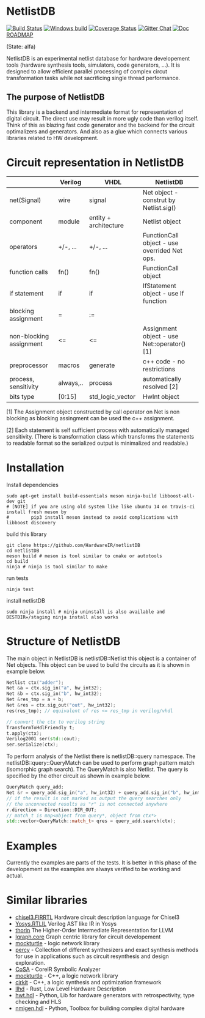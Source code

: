# NetlistDB 
[![Build Status](https://travis-ci.org/HardwareIR/netlistDB.svg?branch=master)](https://travis-ci.org/HardwareIR/netlistDB)
[![Windows build](https://ci.appveyor.com/api/projects/status/9a9ckao995bcetbk/branch/master?svg=true)](https://ci.appveyor.com/project/Nic3084362/netlistdb/branch/master)
[![Coverage Status](https://coveralls.io/repos/github/HardwareIR/hardwareIr/badge.svg?branch=master)](https://coveralls.io/github/HardwareIR/hardwareIr?branch=master)
[![Gitter Chat](https://badges.gitter.im/Join%20Chat.svg)](https://gitter.im/netlistDB/community)
[![Doc](https://readthedocs.org/projects/netlistdb/badge/?version=latest)](http://netlistdb.readthedocs.io/en/latest/?badge=latest) 
[ROADMAP](https://drive.google.com/file/d/1zyegLIf7VaBRyb-ED5vgOMmHzW4SRZLp/view?usp=sharing)

(State: alfa)

NetlistDB is an experimental netlist database for hardware developement tools (hardware synthesis tools, simulators, code generators, ...).
It is designed to allow efficient parallel processing of complex circut transformation tasks while not sacrificing single thread performance.

## The purpose of NetlistDB

This library is a backend and intermediate format for representation of digital circuit. The direct use may result in more ugly code than verilog itself. Think of this as blazing fast code generator and the backend for the circuit optimalizers and generators. And also as a glue which connects various libraries related to HW development.

# Circuit representation in NetlistDB


|                         | Verilog   | VHDL                  |  NetlistDB                                    |
|:------------------------|-----------|-----------------------|-----------------------------------------------|
| net(Signal)             | wire      | signal                |  Net object - construt by Netlist.sig()       |
| component               | module    | entity + architecture |  Netlist object                               |
| operators               | +/-, ...  | +/-, ...              |  FunctionCall object - use overrided Net ops. |
| function calls          | fn()      | fn()                  |  FunctionCall object                          |
| if statement            | if        | if                    |  IfStatement object - use If function         |
| blocking assignment     | =         | :=                    |                                               |
| non-blocking assignment | <=        | <=                    |  Assignment object - use Net::operator() [1]  |
| preprocessor            | macros    | generate              |  c++ code - no restrictions                   |
| process, sensitivity    | always,.. | process               |  automatically resolved [2]                   |
| bits type               | [0:15]    | std_logic_vector      | HwInt object                                  |

[1] The Assignment object constructed by call operator on Net is non blocking as blocking assingment can be used the c++ assignment.

[2] Each statement is self sufficient process with automatically managed sensitivity. (There is transformation class which transforms the statements to readable format so the serialized output is minimalized and readable.)
    

# Installation

Install dependencies
```
sudo apt-get install build-essentials meson ninja-build libboost-all-dev git
# [NOTE] if you are using old system like like ubuntu 14 on travis-ci install fresh meson by
#        pip3 install meson instead to avoid complications with libboost discovery
```

build this library
```
git clone https://github.com/HardwareIR/netlistDB
cd netlistDB
meson build # meson is tool similar to cmake or autotools
cd build
ninja # ninja is tool similar to make
```

run tests
```
ninja test
```

install netlistDB
```
sudo ninja install # ninja uninstall is also available and DESTDIR=/staging ninja install also works
```



# Structure of NetlistDB

The main object in NetlistDB is netlistDB::Netlist this object is a container of Net objects.
This object can be used to build the circuits as it is shown in example below.

```cpp
Netlist ctx("adder");
Net &a = ctx.sig_in("a", hw_int32);
Net &b = ctx.sig_in("b", hw_int32);
Net &res_tmp = a + b;
Net &res = ctx.sig_out("out", hw_int32);
res(res_tmp); // equivalent of res <= res_tmp in verilog/vhdl

// convert the ctx to verilog string
TransformToHdlFriendly t;
t.apply(ctx);
Verilog2001 ser(std::cout);
ser.serialize(ctx);
```

To perform analysis of the Netlist there is netlistDB::query namespace.
The netlistDB::query::QueryMatch can be used to perform graph pattern match (isomorphic graph search).
The QueryMatch is also Netlist. The query is specified by the other circuit as shown in example below.

```cpp
QueryMatch query_add;
Net &r = query_add.sig_in("a", hw_int32) + query_add.sig_in("b", hw_int32);
// if the result is not marked as output the query searches only
// the unconnected results as "r" is not connected anywhere 
r.direction = Direction::DIR_OUT;
// match_t is map<object from query*, object from ctx*>
std::vector<QueryMatch::match_t> qres = query_add.search(ctx);
```

# Examples

Currently the examples are parts of the tests. It is better in this phase of the developement as the examples are always verified to be working and actual.

# Similar libraries

* [chisel3.FIRRTL](https://github.com/freechipsproject/firrtl) Hardware circuit description language for Chisel3
* [Yosys.RTLIL](https://github.com/YosysHQ/yosys) Verilog AST like IR in Yosys
* [thorin](https://github.com/AnyDSL/thorin) The Higher-Order Intermediate Representation for LLVM
* [lgraph.core](https://github.com/masc-ucsc/lgraph/tree/master/core) Graph centric library for circuit developement
* [mockturtle](https://github.com/lsils/mockturtle) - logic network library
* [percy](https://github.com/whaaswijk/percy) - Collection of different synthesizers and exact synthesis methods for use in applications such as circuit resynthesis and design exploration.
* [CoSA](https://github.com/cristian-mattarei/CoSA) - CoreIR Symbolic Analyzer
* [mockturtle](https://github.com/lsils/mockturtle) - C++, a logic network library
* [cirkit](https://github.com/msoeken/cirkit) - C++, a logic synthesis and optimization framework
* [llhd](https://github.com/fabianschuiki/llhd) - Rust, Low Level Hardware Description
* [hwt.hdl](https://github.com/Nic30/hwt) - Python, Lib for hardware generators with retrospectivity, type checking and HLS
* [nmigen.hdl](https://github.com/m-labs/nmigen/tree/master/nmigen/hdl) - Python, Toolbox for building complex digital hardware
